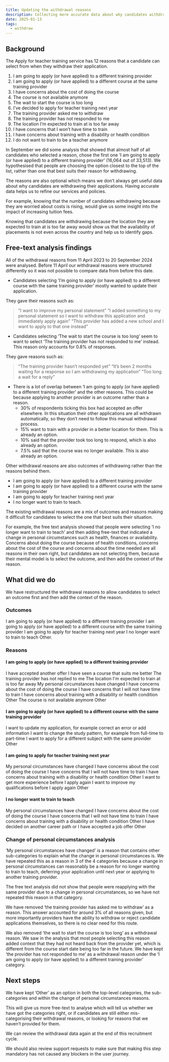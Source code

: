 ```yaml
---
title: Updating the withdrawal reasons
description: Collecting more accurate data about why candidates withdraw from courses.
date: 2025-01-13
tags:
  - withdraw
---
```


## Background

The Apply for teacher training service has 12 reasons that a candidate can select from when they withdraw their application.

1. I am going to apply (or have applied) to a different training provider
2. I am going to apply (or have applied) to a different course at the same training provider
3. I have concerns about the cost of doing the course
4. The course is not available anymore
5. The wait to start the course is too long
6. I’ve decided to apply for teacher training next year
7. The training provider asked me to withdraw
8. The training provider has not responded to me
9. The location I’m expected to train at is too far away
10. I have concerns that I won’t have time to train
11. I have concerns about training with a disability or health condition
12. I do not want to train to be a teacher anymore  

In September we did some analysis that showed that almost half of all candidates who selected a reason, chose the first one ‘I am going to apply (or have applied) to a different training provider’ (16,064 out of 33,513). We hypothesised that people are choosing the option closest to the top of the list, rather than one that best suits their reason for withdrawing.

The reasons are also optional which means we don’t always get useful data about why candidates are withdrawing their applications. Having accurate data helps us to refine our services and policies.  

For example, knowing that the number of candidates withdrawing because they are worried about costs is rising, would give us some insight into the impact of increasing tuition fees.  

Knowing that candidates are withdrawing because the location they are expected to train at is too far away would show us that the availability of placements is not even across the country and help us to identify gaps.  

## Free-text analysis findings

All of the withdrawal reasons from 11 April 2023 to 20 September 2024 were analysed. Before 11 April our withdrawal reasons were structured differently so it was not possible to compare data from before this date.

* Candidates selecting ‘I’m going to apply (or have applied) to a different course with the same training provider’ mostly wanted to update their application.

They gave their reasons such as:
> “I want to improve my personal statement”
> “I added something to my personal statement so I want to withdraw this application and immediately apply again”
> “This provider has added a new school and I want to apply to that one instead”

* Candidates selecting ‘The wait to start the course is too long’ seem to want to select ‘The training provider has not responded to me’ instead. This reason only accounts for 0.8% of responses.

They gave reasons such as:
> “The training provider hasn’t responded yet”
> “It’s been 2 months waiting for a response so I am withdrawing my application”
> “Too long a wait for a reply”

* There is a lot of overlap between ‘I am going to apply (or have applied) to a different training provider’ and the other reasons. This could be because applying to another provider is an outcome rather than a reason.
  * 30% of respondents ticking this box had accepted an offer elsewhere. In this situation their other applications are all withdrawn automatically, so they don’t need to follow this manual withdrawal process.
  * 15% want to train with a provider in a better location for them. This is already an option.
  * 10% said that the provider took too long to respond, which is also already an option.
  * 7.5% said that the course was no longer available. This is also already an option.

Other withdrawal reasons are also outcomes of withdrawing rather than the reasons behind them.  

* I am going to apply (or have applied) to a different training provider
* I am going to apply (or have applied) to a different course with the same training provider
* I am going to apply for teacher training next year
* I no longer want to train to teach.

The existing withdrawal reasons are a mix of outcomes and reasons making it difficult for candidates to select the one that best suits their situation.  

For example, the free text analysis showed that people were selecting ‘I no longer want to train to teach’ and then adding free-text that indicated a change in personal circumstances such as health, finances or availability. Concerns about doing the course because of health conditions, concerns about the cost of the course and concerns about the time needed are all reasons in their own right, but candidates are not selecting them, because their mental model is to select the outcome, and then add the context of the reason.

## What did we do

We have restructured the withdrawal reasons to allow candidates to select an outcome first and then add the context of the reason.

### Outcomes

I am going to apply (or have applied) to a different training provider
I am going to apply (or have applied) to a different course with the same training provider
I am going to apply for teacher training next year
I no longer want to train to teach
Other.

### Reasons

#### I am going to apply (or have applied) to a different training provider

I have accepted another offer
I have seen a course that suits me better
The training provider has not replied to me
The location I'm expected to train at is too far away
My personal circumstances have changed
I have concerns about the cost of doing the course
I have concerns that I will not have time to train
I have concerns about training with a disability or health condition
Other
The course is not available anymore
Other

#### I am going to apply (or have applied) to a different course with the same training provider

I want to update my application, for example correct an error or add information
I want to change the study pattern, for example from full-time to part-time
I want to apply for a different subject with the same provider
Other

#### I am going to apply for teacher training next year

My personal circumstances have changed
I have concerns about the cost of doing the course
I have concerns that I will not have time to train
I have concerns about training with a disability or health condition
Other
I want to get more experience before I apply again
I want to improve my qualifications before I apply again
Other

#### I no longer want to train to teach

My personal circumstances have changed
I have concerns about the cost of doing the course
I have concerns that I will not have time to train
I have concerns about training with a disability or health condition
Other
I have decided on another career path or I have accepted a job offer
Other

### Change of personal circumstances analysis

‘My personal circumstances have changed’ is a reason that contains other sub-categories to explain what the change in personal circumstances is. We have repeated this as a reason in 3 of the 4 categories because a change in personal circumstances can reasonably be a reason for no longer wanting to train to teach, deferring your application until next year or applying to another training provider.  

The free text analysis did not show that people were reapplying with the same provider due to a change in personal circumstances, so we have not repeated this reason in that category.

We have removed ‘the training provider has asked me to withdraw’ as a reason. This answer accounted for around 3% of all reasons given, but more importantly providers have the ability to withdraw or reject candidate applications themselves, so there is no clear need for this route.

We also removed ‘the wait to start the course is too long’ as a withdrawal reason. We saw in the analysis that most people selecting this reason added context that they had not heard back from the provider yet, which is different from the course start date being too far in the future. We have kept ‘the provider has not responded to me’ as a withdrawal reason under the ‘I am going to apply (or have applied) to a different training provider’ category.

## Next steps

We have kept ‘Other’ as an option in both the top-level categories, the sub-categories and within the change of personal circumstances reasons.  

This will give us more free-text to analyse which will tell us whether we have got the categories right, or if candidates are still either mis-categorising their withdrawal reasons, or looking for reasons that we haven’t provided for them.  

We can review the withdrawal data again at the end of this recruitment cycle.  

We should also review support requests to make sure that making this step mandatory has not caused any blockers in the user journey.
